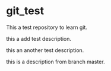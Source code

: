# git_test
This a test repository to learn git.

this a add test description.

this an another test description.

this is a description from branch master.

